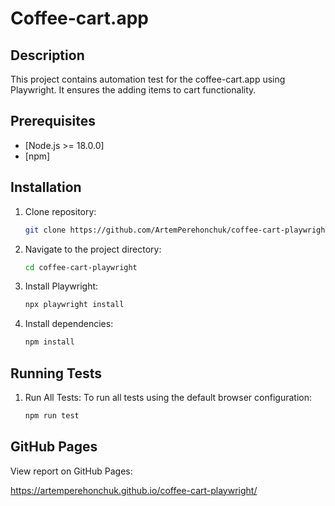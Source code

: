 # Coffee-cart.app

## Description

This project contains automation test for the coffee-cart.app using Playwright. It ensures the adding items to cart functionality.

## Prerequisites

- [Node.js >= 18.0.0]
- [npm]

## Installation

1. Clone repository:

   ```bash
   git clone https://github.com/ArtemPerehonchuk/coffee-cart-playwright.git

   ```
2. Navigate to the project directory:

    ```bash
    cd coffee-cart-playwright
    ````

3. Install Playwright:

    ```bash
    npx playwright install
    ```

4. Install dependencies:

    ```bash
    npm install
    ```

## Running Tests
1. Run All Tests:
To run all tests using the default browser configuration:

    ```bash
    npm run test
    ```

## GitHub Pages

View report on GitHub Pages:

https://artemperehonchuk.github.io/coffee-cart-playwright/